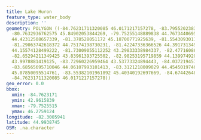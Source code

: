 ```yaml
---
title: Lake Huron
feature_type: water_body
description: ''
geometry: POLYGON ((-84.76231711320085 46.0171217157278, -83.79552023833496 46.27591237672311,
  -80.7632936762575 45.84902053844269, -79.75255148889838 44.76734406958653, -80.14805930134301
  44.42312508657339, -81.378528051172 45.18700771925639, -81.55430930114682 45.17151939239938,
  -81.29063742618372 44.75174198730231, -81.42247336366526 44.39173134905132, -81.77403586361666
  44.15574128499222, -81.73009055112252 43.29833338984337, -82.47716086351855 42.96158392516708,
  -82.65294211349425 43.83961393725502, -82.98253195719859 44.13997492068891, -83.37803976964324
  43.9978881419125, -83.72960226959464 43.53773324894443, -84.03721945705186 43.7126914677813,
  -83.68565695710046 44.06107993101413, -83.3121218009029 44.45450197469823, -83.33409445714906
  45.07850095514761, -83.55382101961892 45.40340192697669, -84.67442648821255 45.75711421427184,
  -84.76231711320085 46.0171217157278))
geo_error: 0.0
bbox:
  xmin: -84.7623171
  ymin: 42.9615839
  xmax: -79.7525515
  ymax: 46.2759124
longitude: -82.3005941
latitude: 44.9938745
OSM: .na.character
---
```

